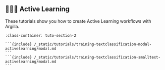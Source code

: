 ## 👨🏽‍🏫 Active Learning

These tutorials show you how to create Active Learning workflows with Argilla.

````{grid} 1 1 2 2
:class-container: tuto-section-2

```{include} /_static/tutorials/training-textclassification-modal-activelearning/modal.md
```
```{include} /_static/tutorials/training-textclassification-smalltext-activelearning/modal.md
```
````